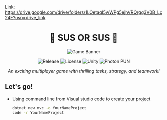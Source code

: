 Link: https://drive.google.com/drive/folders/1LOetaqI5wWPg5ejhVRQrgg3V0B_Lc24E?usp=drive_link

<h1 align="center">🌟 SUS OR SUS 🌟</h1> <p align="center"> <img src="https://via.placeholder.com/800x200.png?text=Your+Game+Banner" alt="Game Banner" /> </p> <p align="center"> <img src="https://img.shields.io/github/v/release/yourusername/yourgamerepo?color=green" alt="Release" /> <img src="https://img.shields.io/github/license/yourusername/yourgamerepo?color=blue" alt="License" /> <img src="https://img.shields.io/badge/Made_with-Unity-blue?logo=unity" alt="Unity" /> <img src="https://img.shields.io/badge/Made_with-Photon_PUN-orange?logo=photon" alt="Photon PUN" /> </p> <p align="center"> <i>An exciting multiplayer game with thrilling tasks, strategy, and teamwork!</i> </p>

## Let's go!
* Using command line from Visual studio code to create your project
  ```sh
  dotnet new mvc -o YourNameProject
  code -r YourNameProject
   ```
